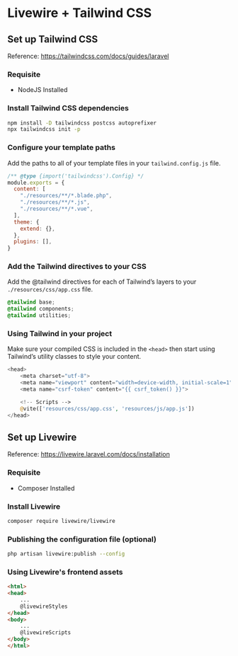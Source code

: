 # Livewire + Tailwind CSS

## Set up Tailwind CSS
Reference: https://tailwindcss.com/docs/guides/laravel

### Requisite
- NodeJS Installed

### Install Tailwind CSS dependencies
```sh
npm install -D tailwindcss postcss autoprefixer
npx tailwindcss init -p
```

### Configure your template paths
Add the paths to all of your template files in your `tailwind.config.js` file.

```js
/** @type {import('tailwindcss').Config} */
module.exports = {
  content: [
    "./resources/**/*.blade.php",
    "./resources/**/*.js",
    "./resources/**/*.vue",
  ],
  theme: {
    extend: {},
  },
  plugins: [],
}
```

### Add the Tailwind directives to your CSS
Add the @tailwind directives for each of Tailwind’s layers to your `./resources/css/app.css` file.
```css
@tailwind base;
@tailwind components;
@tailwind utilities;
```

### Using Tailwind in your project
Make sure your compiled CSS is included in the `<head>` then start using Tailwind’s utility classes to style your content.
```php
<head>
    <meta charset="utf-8">
    <meta name="viewport" content="width=device-width, initial-scale=1">
    <meta name="csrf-token" content="{{ csrf_token() }}">

    <!-- Scripts -->
    @vite(['resources/css/app.css', 'resources/js/app.js'])
</head>
```

## Set up Livewire
Reference: https://livewire.laravel.com/docs/installation

### Requisite
- Composer Installed

### Install Livewire
```sh
composer require livewire/livewire
```

### Publishing the configuration file (optional)
```sh
php artisan livewire:publish --config
```

### Using Livewire's frontend assets
```html
<html>
<head>
    ...
    @livewireStyles
</head>
<body>
    ...
    @livewireScripts
</body>
</html>
```